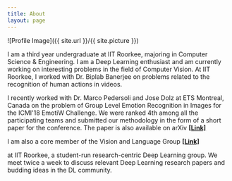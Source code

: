 ```yaml
---
title: About
layout: page
---
```

![Profile Image]({{ site.url }}/{{ site.picture }})

<p> I am a third year undergraduate at IIT Roorkee, majoring in Computer Science & Engineering. I am a Deep Learning enthusiast and am currently working on interesting problems in the field of Computer Vision. At IIT Roorkee, I worked with Dr. Biplab Banerjee on problems related to the recognition of human actions in videos.</p>

<p> I recently worked with Dr. Marco Pedersoli and Jose Dolz at ETS Montreal, Canada on the problem of Group Level Emotion Recognition in Images for the ICMI'18 EmotiW Challenge. We were ranked 4th among all the participating teams and submitted our methodology in the form of a short paper for the conference. The paper is also available on arXiv <a href="https://arxiv.org/abs/1807.03380"><b>[Link]</b></a></p>

<p> I am also a core member of the Vision and Language Group <a href="http://vlgiitr.github.io"><b>[Link]</b></a></p> at IIT Roorkee, a student-run research-centric Deep Learning group. We meet twice a week to discuss relevant Deep Learning research papers and budding ideas in the DL community.</p> 

<!-- <p>I am always interested to discuss new and relevant ideas. Feel free to drop me an email if interested. </p> -->


<!-- 
<h2>Skills</h2>

<ul class="skill-list">
	<li>HTML - Jade - Haml - Erb</li>
	<li>Responsive (Mobile First)</li>
	<li>CSS (Stylus, Sass, Less)</li>
	<li>Css Frameworks (Bootstrap, Foundation)</li>
	<li>Javascript (Design Patterns, Testes)</li>
	<li>NodeJS</li>
	<li>AngularJS - ReactJS</li>
	<li>Grunt - Gulp - Yeoman</li>
	<li>Git</li>
	<li>PHP</li>
	<li>Python</li>
	<li>MySQL - MongoDB</li>
	<li>Scrum and Kanban</li>
	<li>TDD e Continuous Integration</li>
</ul>

<h2>Projects</h2>

<ul>
	<li><a href="https://github.com/">Lorem Lorem</a></li>
	<li><a href="https://github.com/">Ipsum Dolor</a></li>
	<li><a href="https://github.com/">Dolor Lorem</a></li>
</ul>
 -->

<!--  <h2> News </h2>

 <p> <b>[7<sup>th</sup> July 2018]</b> Achieved 4<sup>th</sup> rank in ICMI'18 EmotiW Group-Level Emotion Recognition Challenge. Submitted a short paper describing the methodology for the same.<br \>
 </p> -->